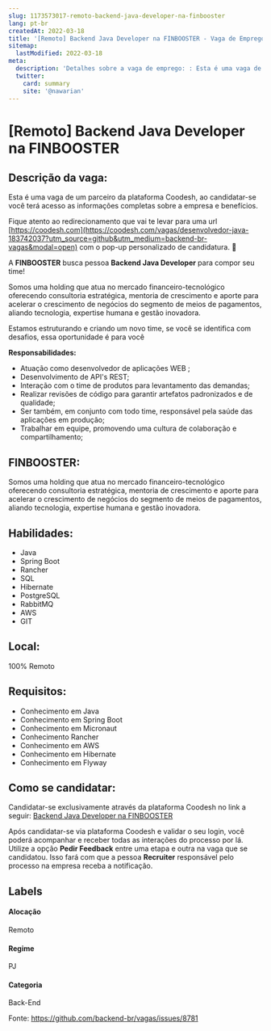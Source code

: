 ```yaml
---
slug: 1173573017-remoto-backend-java-developer-na-finbooster
lang: pt-br
createdAt: 2022-03-18
title: '[Remoto] Backend Java Developer na FINBOOSTER - Vaga de Emprego'
sitemap:
  lastModified: 2022-03-18
meta:
  description: 'Detalhes sobre a vaga de emprego: : Esta é uma vaga de um parceiro da plataforma Coodesh, ao candidatar-se você terá acesso as informações completas sobre a empresa e benefícios.  Fique atento ao redirecionamento que vai te levar para uma url [https://coodesh.com](https://coodesh.com/vagas/desenvolvedor-java-183742037?utm_source=github&utm_medium=backend-br-vagas&modal=open) com o pop-up personalizado de candidatura. 👋 <p>A <strong>FINBOOSTER</strong> busca pessoa <strong>Backend Java Developer</strong> para compor seu time!</p> <p>Somos uma holding que atua no mercado financeiro-tecnológico oferecendo consultoria estratégica, mentoria de crescimento e aporte para acelerar o crescimento de negócios do segmento de meios de pagamentos, aliando tecnologia, expertise humana e gestão inovadora.</p> <p>Estamos estruturando e criando um novo time, se você se identifica com desafios, essa oportunidade é para você</p> <p><strong>Responsabilidades:</strong></p> <ul> <li>Atuação como desenvolvedor de aplicações WEB ;</li> <li>Desenvolvimento de API"s REST;</li> <li>Interação com o time de produtos para levantamento das demandas;</li> <li>Realizar revisões de código para garantir artefatos padronizados e de qualidade;</li> <li>Ser também, em conjunto com todo time, responsável pela saúde das aplicações em produção;</li> <li>Trabalhar em equipe, promovendo uma cultura de colaboração e compartilhamento;</li> </ul>'
  twitter:
    card: summary
    site: '@nawarian'
---
```


# [Remoto] Backend Java Developer na FINBOOSTER

## Descrição da vaga: 
Esta é uma vaga de um parceiro da plataforma Coodesh, ao candidatar-se você terá acesso as informações completas sobre a empresa e benefícios.


Fique atento ao redirecionamento que vai te levar para uma url [https://coodesh.com](https://coodesh.com/vagas/desenvolvedor-java-183742037?utm_source=github&utm_medium=backend-br-vagas&modal=open) com o pop-up personalizado de candidatura. 👋
<p>A <strong>FINBOOSTER</strong> busca pessoa <strong>Backend Java Developer</strong> para compor seu time!</p>
<p>Somos uma holding que atua no mercado financeiro-tecnológico oferecendo consultoria estratégica, mentoria de crescimento e aporte para acelerar o crescimento de negócios do segmento de meios de pagamentos, aliando tecnologia, expertise humana e gestão inovadora.</p>
<p>Estamos estruturando e criando um novo time, se você se identifica com desafios, essa oportunidade é para você</p>
<p><strong>Responsabilidades:</strong></p>
<ul>
<li>Atuação como desenvolvedor de aplicações WEB ;</li>
<li>Desenvolvimento de API's REST;</li>
<li>Interação com o time de produtos para levantamento das demandas;</li>
<li>Realizar revisões de código para garantir artefatos padronizados e de qualidade;</li>
<li>Ser também, em conjunto com todo time, responsável pela saúde das aplicações em produção;</li>
<li>Trabalhar em equipe, promovendo uma cultura de colaboração e compartilhamento;</li>
</ul>

## FINBOOSTER: 
 <p>Somos uma holding que atua no mercado financeiro-tecnológico oferecendo consultoria estratégica, mentoria de crescimento e aporte para acelerar o crescimento de negócios do segmento de meios de pagamentos, aliando tecnologia, expertise humana e gestão inovadora.</p>
</p>

 ## Habilidades: 
 - Java 
- Spring Boot 
- Rancher 
- SQL 
- Hibernate 
- PostgreSQL 
- RabbitMQ 
- AWS 
- GIT
## Local: 
 100% Remoto
## Requisitos: 
 - Conhecimento em Java    
- Conhecimento em Spring Boot 
- Conhecimento em Micronaut 
- Conhecimento Rancher 
- Conhecimento em AWS 
- Conhecimento em Hibernate 
- Conhecimento em Flyway


## Como se candidatar:
Candidatar-se exclusivamente através da plataforma Coodesh no link a seguir: [Backend Java Developer na FINBOOSTER](https://coodesh.com/vagas/desenvolvedor-java-183742037?utm_source=github&utm_medium=backend-br-vagas&modal=open)


Após candidatar-se via plataforma Coodesh e validar o seu login, você poderá acompanhar e receber todas as interações do processo por lá. Utilize a opção **Pedir Feedback** entre uma etapa e outra na vaga que se candidatou. Isso fará com que a pessoa **Recruiter** responsável pelo processo na empresa receba a notificação.
## Labels
#### Alocação
Remoto
#### Regime
PJ
#### Categoria
Back-End

Fonte: https://github.com/backend-br/vagas/issues/8781
